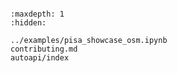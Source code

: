 ```{include} ../README.md
```

```{toctree}
:maxdepth: 1
:hidden:

../examples/pisa_showcase_osm.ipynb
contributing.md
autoapi/index
```
